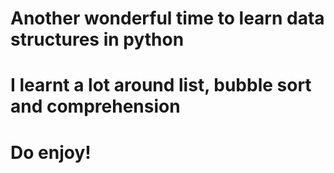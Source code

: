 # Another wonderful time to learn data structures in python
# I learnt a lot around list, bubble sort and comprehension
# Do enjoy!
